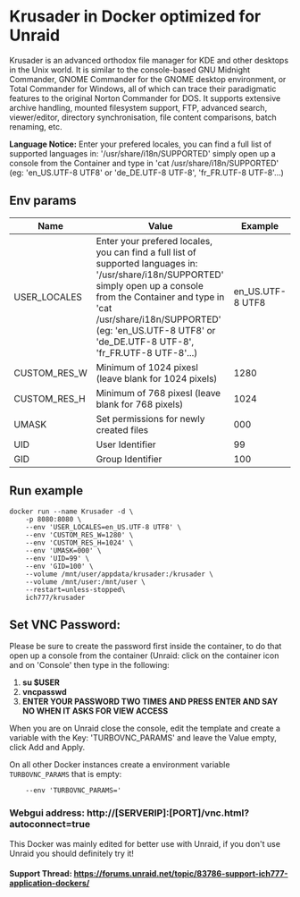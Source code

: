 # Krusader in Docker optimized for Unraid
Krusader is an advanced orthodox file manager for KDE and other desktops in the Unix world. It is similar to the console-based GNU Midnight Commander, GNOME Commander for the GNOME desktop environment, or Total Commander for Windows, all of which can trace their paradigmatic features to the original Norton Commander for DOS. It supports extensive archive handling, mounted filesystem support, FTP, advanced search, viewer/editor, directory synchronisation, file content comparisons, batch renaming, etc.

**Language Notice:** Enter your prefered locales, you can find a full list of supported languages in: '/usr/share/i18n/SUPPORTED' simply open up a console from the Container and type in 'cat /usr/share/i18n/SUPPORTED' (eg: 'en_US.UTF-8 UTF8' or 'de_DE.UTF-8 UTF-8', 'fr_FR.UTF-8 UTF-8'...)


## Env params
| Name | Value | Example |
| --- | --- | --- |
| USER_LOCALES | Enter your prefered locales, you can find a full list of supported languages in: '/usr/share/i18n/SUPPORTED' simply open up a console from the Container and type in 'cat /usr/share/i18n/SUPPORTED' (eg: 'en_US.UTF-8 UTF8' or 'de_DE.UTF-8 UTF-8', 'fr_FR.UTF-8 UTF-8'...) | en_US.UTF-8 UTF8 |
| CUSTOM_RES_W | Minimum of 1024 pixesl (leave blank for 1024 pixels) | 1280 |
| CUSTOM_RES_H | Minimum of 768 pixesl (leave blank for 768 pixels) | 1024 |
| UMASK | Set permissions for newly created files | 000 |
| UID | User Identifier | 99 |
| GID | Group Identifier | 100 |

## Run example
```
docker run --name Krusader -d \
    -p 8080:8080 \
    --env 'USER_LOCALES=en_US.UTF-8 UTF8' \
    --env 'CUSTOM_RES_W=1280' \
    --env 'CUSTOM_RES_H=1024' \
    --env 'UMASK=000' \
    --env 'UID=99' \
    --env 'GID=100' \
    --volume /mnt/user/appdata/krusader:/krusader \
    --volume /mnt/user:/mnt/user \
    --restart=unless-stopped\
    ich777/krusader
```

## Set VNC Password:
 Please be sure to create the password first inside the container, to do that open up a console from the container (Unraid: click on the container icon and on 'Console' then type in the following:

1) **su $USER**
2) **vncpasswd**
3) **ENTER YOUR PASSWORD TWO TIMES AND PRESS ENTER AND SAY NO WHEN IT ASKS FOR VIEW ACCESS**

When you are on Unraid close the console, edit the template and create a variable with the Key: 'TURBOVNC_PARAMS' and leave the Value empty, click Add and Apply.

On all other Docker instances create a environment variable `TURBOVNC_PARAMS` that is empty:
```
    --env 'TURBOVNC_PARAMS='
```

### Webgui address: http://[SERVERIP]:[PORT]/vnc.html?autoconnect=true


This Docker was mainly edited for better use with Unraid, if you don't use Unraid you should definitely try it!

#### Support Thread: https://forums.unraid.net/topic/83786-support-ich777-application-dockers/